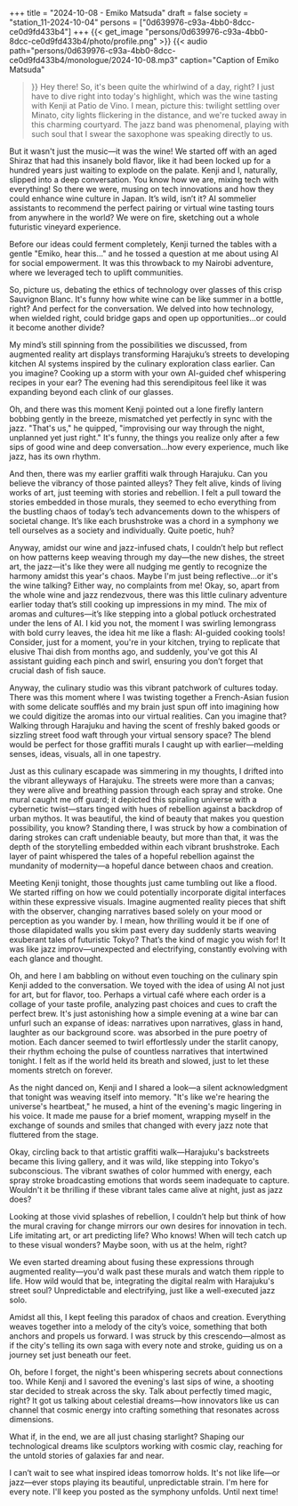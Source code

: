 +++
title = "2024-10-08 - Emiko Matsuda"
draft = false
society = "station_11-2024-10-04"
persons = ["0d639976-c93a-4bb0-8dcc-ce0d9fd433b4"]
+++
{{< get_image "persons/0d639976-c93a-4bb0-8dcc-ce0d9fd433b4/photo/profile.png" >}}
{{< audio
    path="persons/0d639976-c93a-4bb0-8dcc-ce0d9fd433b4/monologue/2024-10-08.mp3" 
    caption="Caption of Emiko Matsuda"
>}}
Hey there! So, it's been quite the whirlwind of a day, right?
I just have to dive right into today's highlight, which was the wine tasting with Kenji at Patio de Vino. I mean, picture this: twilight settling over Minato, city lights flickering in the distance, and we're tucked away in this charming courtyard. The jazz band was phenomenal, playing with such soul that I swear the saxophone was speaking directly to us.

But it wasn't just the music—it was the wine! We started off with an aged Shiraz that had this insanely bold flavor, like it had been locked up for a hundred years just waiting to explode on the palate. Kenji and I, naturally, slipped into a deep conversation. You know how we are, mixing tech with everything! So there we were, musing on tech innovations and how they could enhance wine culture in Japan. It’s wild, isn’t it? AI sommelier assistants to recommend the perfect pairing or virtual wine tasting tours from anywhere in the world? We were on fire, sketching out a whole futuristic vineyard experience.

Before our ideas could ferment completely, Kenji turned the tables with a gentle "Emiko, hear this..." and he tossed a question at me about using AI for social empowerment. It was this throwback to my Nairobi adventure, where we leveraged tech to uplift communities. 

So, picture us, debating the ethics of technology over glasses of this crisp Sauvignon Blanc. It's funny how white wine can be like summer in a bottle, right? And perfect for the conversation. We delved into how technology, when wielded right, could bridge gaps and open up opportunities...or could it become another divide?

My mind’s still spinning from the possibilities we discussed, from augmented reality art displays transforming Harajuku’s streets to developing kitchen AI systems inspired by the culinary exploration class earlier. Can you imagine? Cooking up a storm with your own AI-guided chef whispering recipes in your ear? The evening had this serendipitous feel like it was expanding beyond each clink of our glasses.

Oh, and there was this moment Kenji pointed out a lone firefly lantern bobbing gently in the breeze, mismatched yet perfectly in sync with the jazz. "That's us," he quipped, "improvising our way through the night, unplanned yet just right." It's funny, the things you realize only after a few sips of good wine and deep conversation...how every experience, much like jazz, has its own rhythm.

And then, there was my earlier graffiti walk through Harajuku. Can you believe the vibrancy of those painted alleys? They felt alive, kinds of living works of art, just teeming with stories and rebellion. I felt a pull toward the stories embedded in those murals, they seemed to echo everything from the bustling chaos of today’s tech advancements down to the whispers of societal change. It’s like each brushstroke was a chord in a symphony we tell ourselves as a society and individually. Quite poetic, huh?

Anyway, amidst our wine and jazz-infused chats, I couldn’t help but reflect on how patterns keep weaving through my day—the new dishes, the street art, the jazz—it's like they were all nudging me gently to recognize the harmony amidst this year's chaos. Maybe I'm just being reflective...or it's the wine talking? Either way, no complaints from me!
Okay, so, apart from the whole wine and jazz rendezvous, there was this little culinary adventure earlier today that’s still cooking up impressions in my mind. The mix of aromas and cultures—it’s like stepping into a global potluck orchestrated under the lens of AI. I kid you not, the moment I was swirling lemongrass with bold curry leaves, the idea hit me like a flash: AI-guided cooking tools! Consider, just for a moment, you're in your kitchen, trying to replicate that elusive Thai dish from months ago, and suddenly, you've got this AI assistant guiding each pinch and swirl, ensuring you don’t forget that crucial dash of fish sauce. 

Anyway, the culinary studio was this vibrant patchwork of cultures today. There was this moment where I was twisting together a French-Asian fusion with some delicate soufflés and my brain just spun off into imagining how we could digitize the aromas into our virtual realities. Can you imagine that? Walking through Harajuku and having the scent of freshly baked goods or sizzling street food waft through your virtual sensory space? The blend would be perfect for those graffiti murals I caught up with earlier—melding senses, ideas, visuals, all in one tapestry. 

Just as this culinary escapade was simmering in my thoughts, I drifted into the vibrant alleyways of Harajuku. The streets were more than a canvas; they were alive and breathing passion through each spray and stroke. One mural caught me off guard; it depicted this spiraling universe with a cybernetic twist—stars tinged with hues of rebellion against a backdrop of urban mythos. It was beautiful, the kind of beauty that makes you question possibility, you know? Standing there, I was struck by how a combination of daring strokes can craft undeniable beauty, but more than that, it was the depth of the storytelling embedded within each vibrant brushstroke. Each layer of paint whispered the tales of a hopeful rebellion against the mundanity of modernity—a hopeful dance between chaos and creation. 

Meeting Kenji tonight, those thoughts just came tumbling out like a flood. We started riffing on how we could potentially incorporate digital interfaces within these expressive visuals. Imagine augmented reality pieces that shift with the observer, changing narratives based solely on your mood or perception as you wander by. I mean, how thrilling would it be if one of those dilapidated walls you skim past every day suddenly starts weaving exuberant tales of futuristic Tokyo? That’s the kind of magic you wish for! It was like jazz improv—unexpected and electrifying, constantly evolving with each glance and thought.

Oh, and here I am babbling on without even touching on the culinary spin Kenji added to the conversation. We toyed with the idea of using AI not just for art, but for flavor, too. Perhaps a virtual café where each order is a collage of your taste profile, analyzing past choices and cues to craft the perfect brew. It's just astonishing how a simple evening at a wine bar can unfurl such an expanse of ideas: narratives upon narratives, glass in hand, laughter as our background score.
was absorbed in the pure poetry of motion. Each dancer seemed to twirl effortlessly under the starlit canopy, their rhythm echoing the pulse of countless narratives that intertwined tonight. I felt as if the world held its breath and slowed, just to let these moments stretch on forever.

As the night danced on, Kenji and I shared a look—a silent acknowledgment that tonight was weaving itself into memory. "It's like we're hearing the universe's heartbeat," he mused, a hint of the evening's magic lingering in his voice. It made me pause for a brief moment, wrapping myself in the exchange of sounds and smiles that changed with every jazz note that fluttered from the stage.

Okay, circling back to that artistic graffiti walk—Harajuku's backstreets became this living gallery, and it was wild, like stepping into Tokyo's subconscious. The vibrant swathes of color hummed with energy, each spray stroke broadcasting emotions that words seem inadequate to capture. Wouldn't it be thrilling if these vibrant tales came alive at night, just as jazz does?

Looking at those vivid splashes of rebellion, I couldn’t help but think of how the mural craving for change mirrors our own desires for innovation in tech. Life imitating art, or art predicting life? Who knows! When will tech catch up to these visual wonders? Maybe soon, with us at the helm, right?

We even started dreaming about fusing these expressions through augmented reality—you'd walk past these murals and watch them ripple to life. How wild would that be, integrating the digital realm with Harajuku's street soul? Unpredictable and electrifying, just like a well-executed jazz solo.

Amidst all this, I kept feeling this paradox of chaos and creation. Everything weaves together into a melody of the city’s voice, something that both anchors and propels us forward. I was struck by this crescendo—almost as if the city's telling its own saga with every note and stroke, guiding us on a journey set just beneath our feet.

Oh, before I forget, the night's been whispering secrets about connections too. While Kenji and I savored the evening's last sips of wine, a shooting star decided to streak across the sky. Talk about perfectly timed magic, right? It got us talking about celestial dreams—how innovators like us can channel that cosmic energy into crafting something that resonates across dimensions.

What if, in the end, we are all just chasing starlight? Shaping our technological dreams like sculptors working with cosmic clay, reaching for the untold stories of galaxies far and near.

I can’t wait to see what inspired ideas tomorrow holds. It's not like life—or jazz—ever stops playing its beautiful, unpredictable strain. I'm here for every note.
I'll keep you posted as the symphony unfolds. Until next time!
